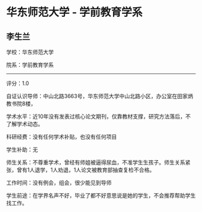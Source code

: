 # 华东师范大学 - 学前教育学系

## 李生兰

学校：华东师范大学

院系：学前教育学系

* * *

评分：1.0

自证认识导师：中山北路3663号，华东师范大学中山北路小区，办公室在田家炳教书院8楼，

学术水平：近10年没有发表过核心论文期刊，仅靠教材支撑，研究方法落后，不了解学术动态。

科研经费：没有任何学术补贴，也没有任何项目

学生补助：无

师生关系：不尊重学术，曾经有师姐被逼得尿血，不准学生生孩子。师生关系紧张，曾有1人退学，1人劝退，1人论文被教育部抽查复检不合格。

工作时间：没有例会，组会，很少能见到导师

学生前途：在学界名声不好，毕业了都不好意思说是她的学生，不会推荐帮助学生找工作。
